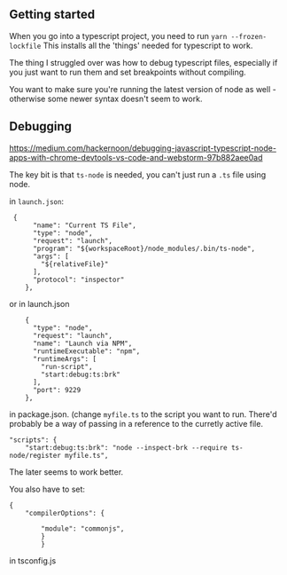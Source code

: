 ## Getting started

When you go into a typescript project, you need to run 
`yarn --frozen-lockfile`
This installs all the 'things' needed for typescript to work.

The thing I struggled over was how to debug typescript files, especially if you just want to run them and set breakpoints without compiling.

You want to make sure you're running the latest version of node as well - otherwise some newer syntax doesn't seem to work.

## Debugging
https://medium.com/hackernoon/debugging-javascript-typescript-node-apps-with-chrome-devtools-vs-code-and-webstorm-97b882aee0ad

The key bit is that `ts-node` is needed, you can't just run a `.ts` file using node.

in `launch.json`:

```
 {
      "name": "Current TS File",
      "type": "node",
      "request": "launch",
      "program": "${workspaceRoot}/node_modules/.bin/ts-node",
      "args": [
        "${relativeFile}"
      ],
      "protocol": "inspector"
    },
```

or
in launch.json
```
    {
      "type": "node",
      "request": "launch",
      "name": "Launch via NPM",
      "runtimeExecutable": "npm",
      "runtimeArgs": [
        "run-script",
        "start:debug:ts:brk"
      ],
      "port": 9229
    },

```
in package.json. (change `myfile.ts` to the script you want to run.  There'd probably be a way of passing in a reference to the curretly active file.
```
"scripts": {
    "start:debug:ts:brk": "node --inspect-brk --require ts-node/register myfile.ts",
```

The later seems to work better.

You also have to set:

```
{
    "compilerOptions": {
   
        "module": "commonjs",
        }
        }
```
in tsconfig.js

